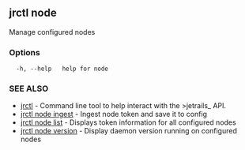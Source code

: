 ## jrctl node

Manage configured nodes

### Options

```
  -h, --help   help for node
```

### SEE ALSO

* [jrctl](jrctl.md)	 - Command line tool to help interact with the >jetrails_ API.
* [jrctl node ingest](jrctl_node_ingest.md)	 - Ingest node token and save it to config
* [jrctl node list](jrctl_node_list.md)	 - Displays token information for all configured nodes
* [jrctl node version](jrctl_node_version.md)	 - Display daemon version running on configured nodes

